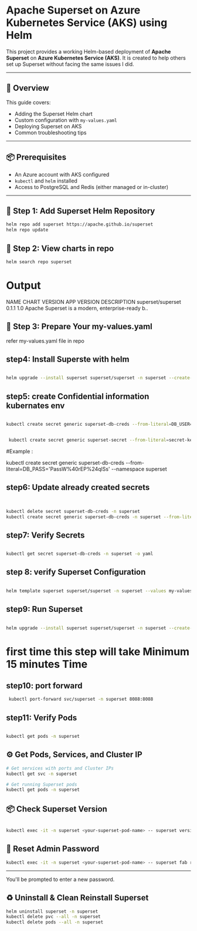 # Apache Superset on Azure Kubernetes Service (AKS) using Helm

This project provides a working Helm-based deployment of **Apache Superset** on **Azure Kubernetes Service (AKS)**. It is created to help others set up Superset without facing the same issues I did.

---

## 🚀 Overview

This guide covers:
- Adding the Superset Helm chart
- Custom configuration with `my-values.yaml`
- Deploying Superset on AKS
- Common troubleshooting tips

---

## 📦 Prerequisites

- An Azure account with AKS configured
- `kubectl` and `helm` installed
- Access to PostgreSQL and Redis (either managed or in-cluster)

---

## 🔧 Step 1: Add Superset Helm Repository

```bash
helm repo add superset https://apache.github.io/superset
helm repo update

```
## 🔧 Step 2: View charts in repo

```bash
helm search repo superset
```
# Output
NAME                    CHART VERSION   APP VERSION     DESCRIPTION
superset/superset       0.1.1           1.0             Apache Superset is a modern, enterprise-ready b..

## 🔧 Step 3: Prepare Your my-values.yaml
   refer my-values.yaml file in repo

## step4: Install Superste with helm

```bash

helm upgrade --install superset superset/superset -n superset --create-namespace --values my-values.yaml --timeout 20m

```
## step5: create Confidential information kubernates env 

```bash

kubectl create secret generic superset-db-creds --from-literal=DB_USER='<your-db-user>' --from-literal=DB_PASS='<your-db-password>' --from-literal=DB_HOST='<your-db-host>' --namespace superset


 kubectl create secret generic superset-secret --from-literal=secret-key='<your-secret-key>' --namespace superset
```

#Example :


kubectl create secret generic superset-db-creds --from-literal=DB_PASS='PassW%40rEP%24qlSs' --namespace superset


## step6: Update already created secrets

```bash


kubectl delete secret superset-db-creds -n superset
kubectl create secret generic superset-db-creds -n superset --from-literal=DB_PASS="MyPassword"
```
## step7: Verify Secrets

```bash

kubectl get secret superset-db-creds -n superset -o yaml
```
## step 8: verify Superset Configuration

```bash

helm template superset superset/superset -n superset --values my-values.yaml > rendered.yaml
```
## step9: Run Superset

```bash

helm upgrade --install superset superset/superset -n superset --create-namespace --values my-values.yaml --timeout 20m
```

# first time this step will take Minimum 15 minutes Time

## step10: port forward

```bash
 kubectl port-forward svc/superset -n superset 8088:8088
```


## step11: Verify Pods

```bash

kubectl get pods -n superset

```


## ⚙️ Get Pods, Services, and Cluster IP

```bash
# Get services with ports and Cluster IPs
kubectl get svc -n superset

# Get running Superset pods
kubectl get pods -n superset

```


## 📦 Check Superset Version


```bash

kubectl exec -it -n superset <your-superset-pod-name> -- superset version
```

## 🔐 Reset Admin Password
```bash
kubectl exec -it -n superset <your-superset-pod-name> -- superset fab reset-password --username admin
```
---
You'll be prompted to enter a new password.
## ♻️ Uninstall & Clean Reinstall Superset

```bash
helm uninstall superset -n superset
kubectl delete pvc --all -n superset
kubectl delete pods --all -n superset

```






